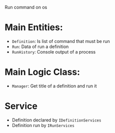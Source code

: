 Run command on os 

# Main Entities:
* `Definition`: Is list of command that must be run
* `Run`: Data of run a definition
* `RunHistory`: Console output of a process

# Main Logic Class:
* `Manager`: Get title of a definition and run it

# Service
* Definition declared by `IDefinitionServices`
* Definition run by `IRunServices`

